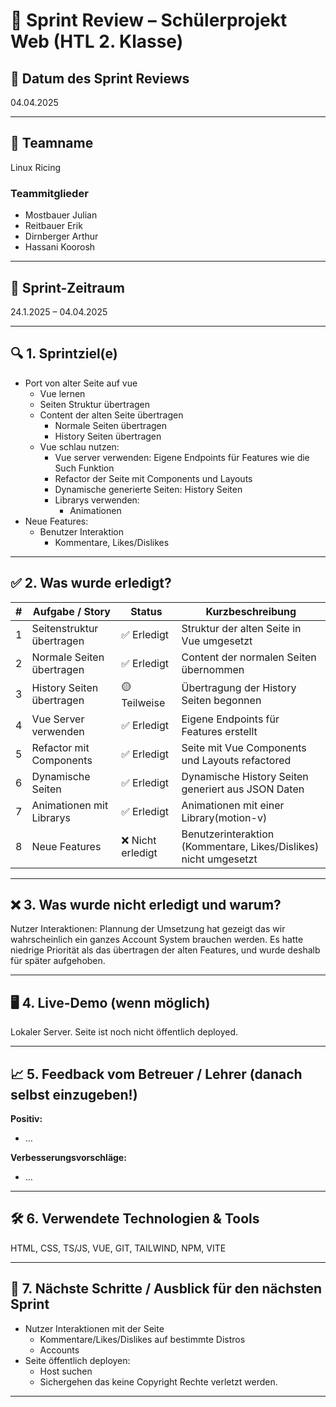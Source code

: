 # 🧾 Sprint Review – Schülerprojekt Web (HTL 2. Klasse)

## 📅 Datum des Sprint Reviews

04.04.2025

---

## 👥 Teamname

Linux Ricing

### Teammitglieder

- Mostbauer Julian
- Reitbauer Erik
- Dirnberger Arthur
- Hassani Koorosh

---

## 📌 Sprint-Zeitraum

24.1.2025 – 04.04.2025

---

## 🔍 1. Sprintziel(e)

- Port von alter Seite auf vue
  - Vue lernen
  - Seiten Struktur übertragen
  - Content der alten Seite übertragen
    - Normale Seiten übertragen
    - History Seiten übertragen
  - Vue schlau nutzen:
    - Vue server verwenden: Eigene Endpoints für Features wie die Such Funktion
    - Refactor der Seite mit Components und Layouts
    - Dynamische generierte Seiten: History Seiten
    - Librarys verwenden:
      - Animationen
- Neue Features:
  - Benutzer Interaktion
    - Kommentare, Likes/Dislikes

---

## ✅ 2. Was wurde erledigt?

| #   | Aufgabe / Story           | Status            | Kurzbeschreibung                                                 |
| --- | ------------------------- | ----------------- | ---------------------------------------------------------------- |
| 1   | Seitenstruktur übertragen | ✅ Erledigt       | Struktur der alten Seite in Vue umgesetzt                        |
| 2   | Normale Seiten übertragen | ✅ Erledigt       | Content der normalen Seiten übernommen                           |
| 3   | History Seiten übertragen | 🟡 Teilweise      | Übertragung der History Seiten begonnen                          |
| 4   | Vue Server verwenden      | ✅ Erledigt       | Eigene Endpoints für Features erstellt                           |
| 5   | Refactor mit Components   | ✅ Erledigt       | Seite mit Vue Components und Layouts refactored                  |
| 6   | Dynamische Seiten         | ✅ Erledigt       | Dynamische History Seiten generiert aus JSON Daten               |
| 7   | Animationen mit Librarys  | ✅ Erledigt       | Animationen mit einer Library(motion-v)                          |
| 8   | Neue Features             | ❌ Nicht erledigt | Benutzerinteraktion (Kommentare, Likes/Dislikes) nicht umgesetzt |

---

## ❌ 3. Was wurde nicht erledigt und warum?

Nutzer Interaktionen:
Plannung der Umsetzung hat gezeigt das wir wahrscheinlich ein ganzes Account System brauchen werden.
Es hatte niedrige Priorität als das übertragen der alten Features, und wurde deshalb für später aufgehoben.

---

## 🖥️ 4. Live-Demo (wenn möglich)

Lokaler Server. Seite ist noch nicht öffentlich deployed.

---

## 📈 5. Feedback vom Betreuer / Lehrer (danach selbst einzugeben!)

**Positiv:**

- …

**Verbesserungsvorschläge:**

- …

---

## 🛠️ 6. Verwendete Technologien & Tools

HTML, CSS, TS/JS, VUE, GIT, TAILWIND, NPM, VITE

---

## 📅 7. Nächste Schritte / Ausblick für den nächsten Sprint

- Nutzer Interaktionen mit der Seite
  - Kommentare/Likes/Dislikes auf bestimmte Distros
  - Accounts
- Seite öffentlich deployen:
  - Host suchen
  - Sichergehen das keine Copyright Rechte verletzt werden.

---
